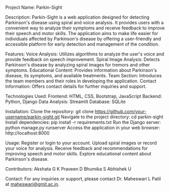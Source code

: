 Project Name: Parkin-Sight

Description: Parkin-Sight is a web application designed for detecting Parkinson's disease using spiral and voice analysis. It provides users with a convenient way to analyze their symptoms and receive feedback to improve their speech and motor skills. The application aims to make life easier for individuals affected by Parkinson's disease by offering a user-friendly and accessible platform for early detection and management of the condition.

Features: Voice Analysis: Utilizes algorithms to analyze the user's voice and provide feedback on speech improvement. Spiral Image Analysis: Detects Parkinson's disease by analyzing spiral images for tremors and other symptoms. Educational Content: Provides information about Parkinson's disease, its symptoms, and available treatments. Team Section: Introduces the team members and their roles in developing the application. Contact Information: Offers contact details for further inquiries and support.

Technologies Used: Frontend: HTML, CSS, Bootstrap, JavaScript Backend: Python, Django Data Analysis: Streamlit Database: SQLite

Installation: Clone the repository: git clone https://github.com/your-username/parkin-sight.git Navigate to the project directory: cd parkin-sight Install dependencies: pip install -r requirements.txt Run the Django server: python manage.py runserver Access the application in your web browser: http://localhost:8000

Usage: Register or login to your account. Upload spiral images or record your voice for analysis. Receive feedback and recommendations for improving speech and motor skills. Explore educational content about Parkinson's disease.

Contributors: Akshata G K Praveen D Bhumika S Abhishek U

Contact: For any inquiries or support, please contact Dr. Maheswari L Patil at maheswari@gmit.ac.in.
